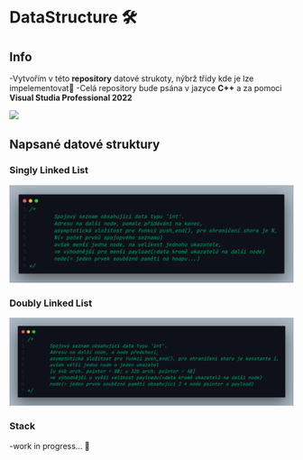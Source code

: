 # DataStructure 🛠️

## Info

-Vytvořím v této **repository** datové strukoty, nýbrž třídy kde je lze impelementovat🔑
-Celá repository bude psána v jazyce **C++** a za pomoci **Visual Studia Professional 2022**

[![](https://upload.wikimedia.org/wikipedia/commons/1/18/ISO_C++_Logo.svg)](https://en.wikipedia.org/wiki/C++)

## Napsané datové struktury

### Singly Linked List

![](./gitgub/pic/SinglyLinkedList.png)

### Doubly Linked List

![](./gitgub/pic/DoublyLinkedList.png)

### Stack

-work in progress... 🚀
